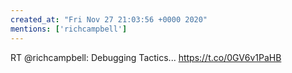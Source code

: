 ```yaml
---
created_at: "Fri Nov 27 21:03:56 +0000 2020"
mentions: ['richcampbell']
---
```


RT @richcampbell: Debugging Tactics... https://t.co/0GV6v1PaHB